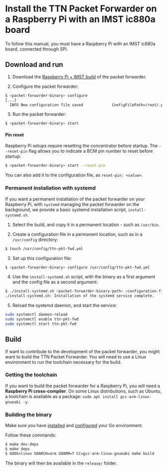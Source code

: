 # Install the TTN Packet Forwarder on a Raspberry Pi with an IMST ic880a board

To follow this manual, you must have a Raspberry Pi with an IMST ic880a board, connected through SPI.

## Download and run

1. Download the [Raspberry Pi + IMST build](https://ttnreleases.blob.core.windows.net/packet-forwarder/master/imst-rpi-pktfwd.tar.gz) of the packet forwarder.

2. Configure the packet forwarder:

```bash
$ <packet-forwarder-binary> configure
[...]
  INFO New configuration file saved             ConfigFilePath=/root/.pktfwd.yml
```

3. Run the packet forwarder:

```bash
$ <packet-forwarder-binary> start
```

#### Pin reset

Raspberry Pi setups require resetting the concentrator before startup. The `--reset-pin` flag allows you to indicate a BCM pin number to reset before startup:

```bash
$ <packet-forwarder-binary> start --reset-pin
```

You can also add it to the configuration file, as `reset-pin: <value>`.

### Permanent installation with systemd

If you want a permanent installation of the packet forwarder on your Raspberry Pi, with `systemd` managing the packet forwarder on the background, we provide a basic systemd installation script, `install-systemd.sh`.

1. Select the build, and copy it in a permanent location - such as `/usr/bin`.

2. Create a configuration file in a permanent location, such as in a `/usr/config` directory:

```bash
$ touch /usr/config/ttn-pkt-fwd.yml
```

3. Set up this configuration file:

```bash
$ <packet-forwarder-binary> configure /usr/config/ttn-pkt-fwd.yml
```

4. Use the `install-systemd.sh` script, with the binary as a first argument and the config file as a second argument:

```bash
$ ./install-systemd.sh <packet-forwarder-binary-path> <configuration-file-path>
./install-systemd.sh: Installation of the systemd service complete.
```

5. Reload the systemd daemon, and start the service:

```bash
sudo systemctl daemon-reload
sudo systemctl enable ttn-pkt-fwd
sudo systemctl start ttn-pkt-fwd
```

## <a name="build"></a>Build

If want to contribute to the development of the packet forwarder, you might want to build the TTN Packet Forwarder. You will need to use a Linux environment to run the toolchain necessary for the build.

### Getting the toolchain

If you want to build the packet forwarder for a Raspberry Pi, you will need a **Raspberry Pi cross-compiler**. On some Linux distributions, such as Ubuntu, a toolchain is available as a package: `sudo apt install gcc-arm-linux-gnueabi -y`.

### Building the binary

Make sure you have [installed](https://golang.org/dl/) and [configured](https://golang.org/doc/code.html#GOPATH) your Go environment.

Follow these commands:

```bash
$ make dev-deps
$ make deps
$ GOOS=linux GOARCH=arm GOARM=7 CC=gcc-arm-linux-gnueabi make build
```

The binary will then be available in the `release/` folder.
